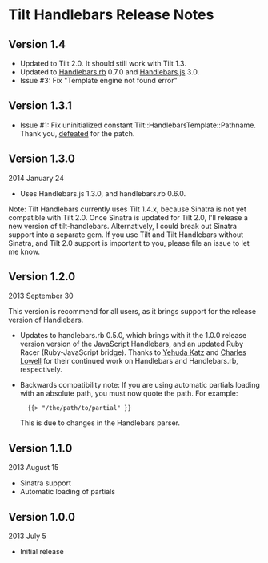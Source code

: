 Tilt Handlebars Release Notes
=============================

Version 1.4
-----------
* Updated to Tilt 2.0. It should still work with Tilt 1.3.
* Updated to [Handlebars.rb](https://github.com/cowboyd/handlebars.rb) 0.7.0 and [Handlebars.js](https://github.com/wycats/handlebars.js/) 3.0.
* Issue #3: Fix "Template engine not found error"

Version 1.3.1
-------------

* Issue #1: Fix uninitialized constant Tilt::HandlebarsTemplate::Pathname. Thank you, [defeated](https://github.com/defeated) for the patch.


Version 1.3.0
-------------
2014 January 24

* Uses Handlebars.js 1.3.0, and handlebars.rb 0.6.0.

Note: Tilt Handlebars currently uses Tilt 1.4.x, because Sinatra is not yet 
compatible with Tilt 2.0. Once Sinatra is updated for Tilt 2.0, I'll release a 
new version of tilt-handlebars. Alternatively, I could break out Sinatra support
into a separate gem. If you use Tilt and Tilt Handlebars without Sinatra, and
Tilt 2.0 support is important to you, please file an issue to let me know.


Version 1.2.0
-------------
2013 September 30

This version is recommend for all users, as it brings support for the release 
version of Handlebars.

* Updates to handlebars.rb 0.5.0, which brings with it the 1.0.0 release
  version version of the JavaScript Handlebars, and an updated Ruby Racer
  (Ruby-JavaScript bridge). Thanks to [Yehuda Katz](https://github.com/wycats)
  and [Charles Lowell](https://github.com/cowboyd) for their continued work on 
  Handlebars and Handlebars.rb, respectively.

* Backwards compatibility note: If you are using automatic partials loading with
 an absolute path, you must now quote the path. For example:

		{{> "/the/path/to/partial" }}

	This is due to changes in the Handlebars parser.


Version 1.1.0
-------------
2013 August 15

* Sinatra support
* Automatic loading of partials


Version 1.0.0
-------------
2013 July 5

* Initial release
